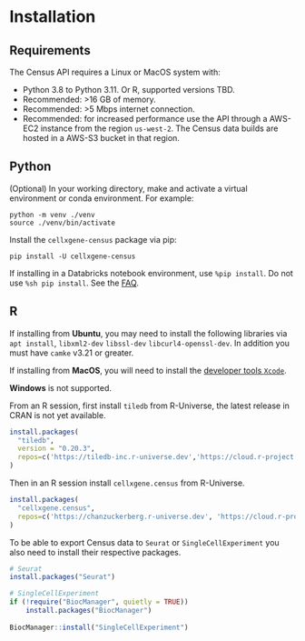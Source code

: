 # Installation 

## Requirements

The Census API requires a Linux or MacOS system with:

- Python 3.8 to Python 3.11. Or R, supported versions TBD.
- Recommended: >16 GB of memory.
- Recommended: >5 Mbps internet connection. 
- Recommended: for increased performance use the API through a AWS-EC2 instance from the region `us-west-2`. The Census data builds are hosted in a AWS-S3 bucket in that region.


## Python

(Optional) In your working directory, make and activate a virtual environment or conda environment. For example:

```shell
python -m venv ./venv
source ./venv/bin/activate
```

Install the `cellxgene-census` package via pip:

```shell
pip install -U cellxgene-census
```

If installing in a Databricks notebook environment, use `%pip install`. Do not use `%sh pip install`. See the [FAQ](cellxgene_census_docsite_FAQ.md#why-do-i-get-an-error-when-running-import-cellxgene-census-on-databricks).

## R

If installing from **Ubuntu**, you may need to install the following libraries via `apt install`,  `libxml2-dev` `libssl-dev` `libcurl4-openssl-dev`. In addition you must have `camke` v3.21 or greater.

If installing from **MacOS**, you will need to install the [developer tools `Xcode`](https://apps.apple.com/us/app/xcode/id497799835?mt=12).

**Windows** is not supported.

From an R session, first install `tiledb` from R-Universe, the latest release in CRAN is not yet available.

```r
install.packages(
  "tiledb",
  version = "0.20.3", 
  repos=c('https://tiledb-inc.r-universe.dev','https://cloud.r-project.org') 
)
```

Then in an R session install `cellxgene.census` from R-Universe.

```r
install.packages(
  "cellxgene.census",
  repos=c('https://chanzuckerberg.r-universe.dev', 'https://cloud.r-project.org') 
)
```

To be able to export Census data to `Seurat` or `SingleCellExperiment` you also need to install their respective packages.

```r
# Seurat
install.packages("Seurat")

# SingleCellExperiment
if (!require("BiocManager", quietly = TRUE))
    install.packages("BiocManager")
    
BiocManager::install("SingleCellExperiment")
```

